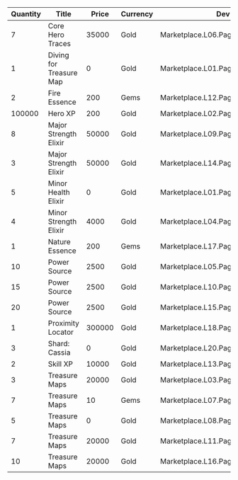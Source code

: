 | Quantity | Title | Price | Currency |  Dev Name |
| -------- | ----- | ----- | -------- |  -------- |
| 7 | Core Hero Traces | 35000 | Gold | Marketplace.L06.Page03.Token.16 |
| 1 | Diving for Treasure Map | 0 | Gold | Marketplace.L01.Page3.VIP5.FreeBonus.74 |
| 2 | Fire Essence | 200 | Gems | Marketplace.L12.Page03.Reagent.27 |
| 100000 | Hero XP | 200 | Gold | Marketplace.L02.Page03.XP.03 |
| 8 | Major Strength Elixir | 50000 | Gold | Marketplace.L09.Page03.MajorElixir.12 |
| 3 | Major Strength Elixir | 50000 | Gold | Marketplace.L14.Page03.ElixirAll.14 |
| 5 | Minor Health Elixir | 0 | Gold | Marketplace.L01.Page03.Free.09 |
| 4 | Minor Strength Elixir | 4000 | Gold | Marketplace.L04.Page03.MinorElixir.11 |
| 1 | Nature Essence | 200 | Gems | Marketplace.L17.Page03.Shard.22 |
| 10 | Power Source | 2500 | Gold | Marketplace.L05.Page03.PowerSource.03 |
| 15 | Power Source | 2500 | Gold | Marketplace.L10.Page03.PowerSource.06 |
| 20 | Power Source | 2500 | Gold | Marketplace.L15.Page03.PowerSource.09 |
| 1 | Proximity Locator | 300000 | Gold | Marketplace.L18.Page03.Hero.09 |
| 3 | Shard: Cassia | 0 | Gold | Marketplace.L20.Page03.Free.126 |
| 2 | Skill XP | 10000 | Gold | Marketplace.L13.Page03.MapsMisc.31 |
| 3 | Treasure Maps | 20000 | Gold | Marketplace.L03.Page03.MapFragments.03 |
| 7 | Treasure Maps | 10 | Gems | Marketplace.L07.Page03.MapFragments.09 |
| 5 | Treasure Maps | 0 | Gold | Marketplace.L08.Page03.Free.39 |
| 7 | Treasure Maps | 20000 | Gold | Marketplace.L11.Page03.TreasureMap.03 |
| 10 | Treasure Maps | 20000 | Gold | Marketplace.L16.Page03.TreasureMap.06 |
